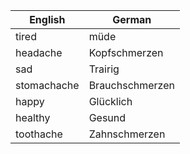 | English | German |
|---------|--------|
| tired | müde |
| headache | Kopfschmerzen |
| sad | Trairig |
| stomachache | Brauchschmerzen |
| happy | Glücklich |
| healthy | Gesund |
| toothache | Zahnschmerzen |
